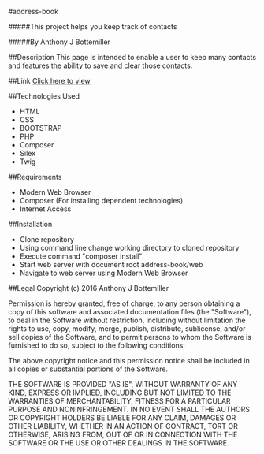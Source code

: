 #address-book

#####This project helps you keep track of contacts

#####By Anthony J Bottemiller

##Description
This page is intended to enable a user to keep many contacts and features the ability to save and clear those contacts.

##Link
[Click here to view](www.anthonybottemiller.com)

##Technologies Used
* HTML
* CSS
* BOOTSTRAP
* PHP
* Composer
* Silex
* Twig

##Requirements
* Modern Web Browser
* Composer (For installing dependent technologies)
* Internet Access

##Installation
* Clone repository
* Using command line change working directory to cloned repository
* Execute command "composer install"
* Start web server with document root address-book/web
* Navigate to web server using Modern Web Browser

##Legal
Copyright (c) 2016 Anthony J Bottemiller

Permission is hereby granted, free of charge, to any person obtaining a copy of this software and associated documentation files (the "Software"), to deal in the Software without restriction, including without limitation the rights to use, copy, modify, merge, publish, distribute, sublicense, and/or sell copies of the Software, and to permit persons to whom the Software is furnished to do so, subject to the following conditions:

The above copyright notice and this permission notice shall be included in all copies or substantial portions of the Software.

THE SOFTWARE IS PROVIDED "AS IS", WITHOUT WARRANTY OF ANY KIND, EXPRESS OR IMPLIED, INCLUDING BUT NOT LIMITED TO THE WARRANTIES OF MERCHANTABILITY, FITNESS FOR A PARTICULAR PURPOSE AND NONINFRINGEMENT. IN NO EVENT SHALL THE AUTHORS OR COPYRIGHT HOLDERS BE LIABLE FOR ANY CLAIM, DAMAGES OR OTHER LIABILITY, WHETHER IN AN ACTION OF CONTRACT, TORT OR OTHERWISE, ARISING FROM, OUT OF OR IN CONNECTION WITH THE SOFTWARE OR THE USE OR OTHER DEALINGS IN THE SOFTWARE.